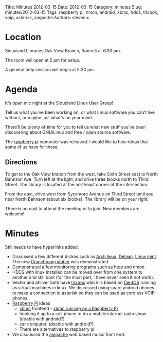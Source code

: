 Title: Minutes 2012-03-15
Date: 2012-03-15
Category: minutes 
Slug: minutes/2012-03-15
Tags: raspberry pi, nmon, android, xbmc, hdds, trixbox, voip, asterisk, ampache
Authors: stevenix

Location
========

Siouxland Libraries Oak View Branch, Room 3 at 6:30 pm.

The room will open at 5 pm for setup.

A general help session will begin at 5:30 pm.

Agenda
======

It's open mic night at the Siouxland Linux User Group!

Tell us what you've been working on, or what Linux software you can't
live without, or maybe just what's on your mind.

There'll be plenty of time for you to tell us what new stuff you've been
discovering about GNU/Linux and free / open source software.

<!-- PELICAN_BEGIN_SUMMARY -->
The [raspberry pi](http://www.raspberrypi.org/) computer was released. I
would like to hear ideas that some of us have for these.
<!-- PELICAN_END_SUMMARY -->

Directions
----------

To get to the Oak View branch from the west, take Sixth Street east to
North Bahnson Ave. Turn left at the light, and drive three blocks north
to Third Street. The library is located at the northeast corner of the
intersection.

From the east, drive west from Sycamore Avenue on Third Street until you
near North Bahnson (about six blocks). The library will be on your
right.

There is no cost to attend the meeting or to join. New members are
welcome!

Minutes
=======

Still needs to have hyperlinks added.

-   Discussed a few different distros such as [Arch
    linux](http://www.archlinux.org/), [Debian](http://www.debian.org/),
    [Linux mint](http://linuxmint.com/). The new [Crunchbang
    statler](http://crunchbanglinux.org/) was demonstrated.
-   Demonstrated a few monitoring programs such as
    [htop](http://htop.sourceforge.net/) and
    [nmon](http://nmon.sourceforge.net/pmwiki.php).
-   HDDS with linux installed can be moved over from one system to
    another and still boot (for the most part, I have never seen it not
    work).
-   Vector and phliver both have [trixbox](http://fonality.com/trixbox/)
    which is based on [CentOS](http://www.centos.org/) running as
    virtual machines in linux. We discussed using spare android phones
    to make a connection to asterisk so they can be used as cordless
    VOIP phones.
-   [Raspberry Pi](http://www.raspberrypi.org/) ideas
    -   [xbmc](http://xbmc.org/) frontend - [xbmc running on a Raspberry
        Pi](http://www.raspberrypi.org/archives/571)
    -   hooking it up to a cell phone to do a mobile internet radio
        show. (doable with android?)
    -   car computer. (doable with android?)
    -   There are alternatives to raspberry pi
-   We discussed the [ampache](http://ampache.org/) web based music
    front end.

